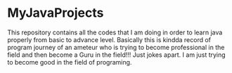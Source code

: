 # MyJavaProjects
This repository contains all the codes that I am doing in order to learn java properly from basic to advance level.
Basically this is kindda record of program journey of an ameteur who is trying to become professional in the field and then become a Guru in the field!!! Just jokes apart. I am just trying to become good in the field of programing.

